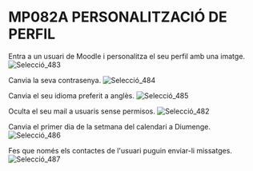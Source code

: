 # MP082A PERSONALITZACIÓ DE PERFIL

Entra a un usuari de Moodle i personalitza el seu perfil amb una imatge.
![Selecció_483](https://user-images.githubusercontent.com/118992579/213476770-f5c4ff2d-2a63-41aa-a696-f17e368f425c.png)

Canvia la seva contrasenya.
![Selecció_484](https://user-images.githubusercontent.com/118992579/213476820-598cf2f1-e0eb-40f0-b662-2b35df714f76.png)

Canvia el seu idioma preferit a anglès.
![Selecció_485](https://user-images.githubusercontent.com/118992579/213477013-c5ffdab1-fb5d-42cf-9e95-adf9c9dd6b03.png)

Oculta el seu mail a usuaris sense permisos.
![Selecció_482](https://user-images.githubusercontent.com/118992579/213477098-31cd7f2f-c044-4d0b-b213-640cd41d481c.png)

Canvia el primer dia de la setmana del calendari a Diumenge.
![Selecció_486](https://user-images.githubusercontent.com/118992579/213477138-790dc137-a227-4e14-aa54-731651abab37.png)

Fes que només els contactes de l'usuari puguin enviar-li missatges.
![Selecció_487](https://user-images.githubusercontent.com/118992579/213477186-7af818b4-110f-42c2-9441-013ae8807c0f.png)
